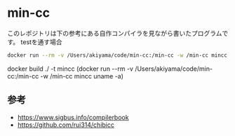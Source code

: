 # min-cc
このレポジトリは下の参考にある自作コンパイラを見ながら書いたプログラムです。
testを通す場合
```bash
docker run --rm -v /Users/akiyama/code/min-cc:/min-cc -w /min-cc mincc make test
```
docker build ./ -t mincc
(docker run --rm -v /Users/akiyama/code/min-cc:/min-cc -w /min-cc mincc uname -a)

## 参考
- https://www.sigbus.info/compilerbook
- https://github.com/rui314/chibicc
